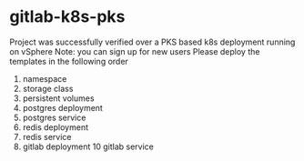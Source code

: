 # gitlab-k8s-pks
Project was successfully verified over a PKS based k8s deployment running on vSphere
Note: you can sign up for new users
Please deploy the templates in the following order
1. namespace
2. storage class
3. persistent volumes
4. postgres deployment
6. postgres service
7. redis deployment
8. redis service
9. gitlab deployment
10 gitlab service
